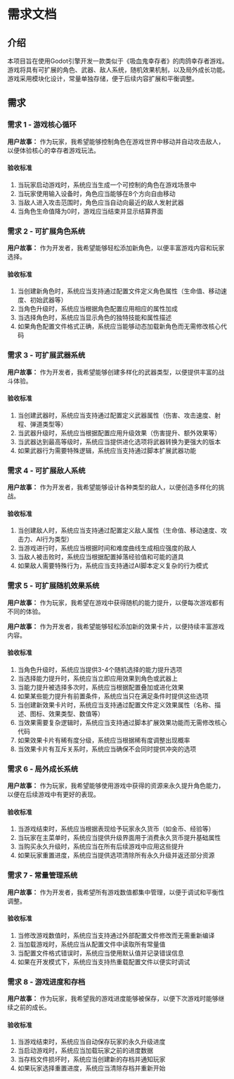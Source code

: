 # 需求文档

## 介绍

本项目旨在使用Godot引擎开发一款类似于《吸血鬼幸存者》的肉鸽幸存者游戏。游戏将具有可扩展的角色、武器、敌人系统，随机效果机制，以及局外成长功能。游戏采用模块化设计，常量单独存储，便于后续内容扩展和平衡调整。

## 需求

### 需求 1 - 游戏核心循环

**用户故事：** 作为玩家，我希望能够控制角色在游戏世界中移动并自动攻击敌人，以便体验核心的幸存者游戏玩法。

#### 验收标准

1. 当玩家启动游戏时，系统应当生成一个可控制的角色在游戏场景中
2. 当玩家使用输入设备时，角色应当能够在8个方向自由移动
3. 当敌人进入攻击范围时，角色应当自动向最近的敌人发射武器
4. 当角色生命值降为0时，游戏应当结束并显示结算界面

### 需求 2 - 可扩展角色系统

**用户故事：** 作为开发者，我希望能够轻松添加新角色，以便丰富游戏内容和玩家选择。

#### 验收标准

1. 当创建新角色时，系统应当支持通过配置文件定义角色属性（生命值、移动速度、初始武器等）
2. 当角色升级时，系统应当根据角色配置应用相应的属性加成
3. 当选择角色时，系统应当显示角色的独特技能和属性描述
4. 如果角色配置文件格式正确，系统应当能够动态加载新角色而无需修改核心代码

### 需求 3 - 可扩展武器系统

**用户故事：** 作为开发者，我希望能够创建多样化的武器类型，以便提供丰富的战斗体验。

#### 验收标准

1. 当创建武器时，系统应当支持通过配置定义武器属性（伤害、攻击速度、射程、弹道类型等）
2. 当武器升级时，系统应当根据配置应用升级效果（伤害提升、额外效果等）
3. 当武器达到最高等级时，系统应当提供进化选项将武器转换为更强大的版本
4. 如果武器行为需要特殊逻辑，系统应当支持通过脚本扩展武器功能

### 需求 4 - 可扩展敌人系统

**用户故事：** 作为开发者，我希望能够设计各种类型的敌人，以便创造多样化的挑战。

#### 验收标准

1. 当创建敌人时，系统应当支持通过配置定义敌人属性（生命值、移动速度、攻击力、AI行为类型）
2. 当游戏进行时，系统应当根据时间和难度曲线生成相应强度的敌人
3. 当敌人被击败时，系统应当根据配置掉落经验值和可能的道具
4. 如果敌人需要特殊行为，系统应当支持通过AI脚本定义复杂的行为模式

### 需求 5 - 可扩展随机效果系统

**用户故事：** 作为玩家，我希望在游戏中获得随机的能力提升，以便每次游戏都有不同的体验。

**用户故事：** 作为开发者，我希望能够轻松添加新的效果卡片，以便持续丰富游戏内容。

#### 验收标准

1. 当角色升级时，系统应当提供3-4个随机选择的能力提升选项
2. 当选择能力提升时，系统应当立即应用效果到角色或武器上
3. 当能力提升被选择多次时，系统应当根据配置叠加或进化效果
4. 如果某些能力提升有前置条件，系统应当只在满足条件时提供这些选项
5. 当创建新效果卡片时，系统应当支持通过配置文件定义效果属性（名称、描述、图标、效果类型、数值等）
6. 当效果需要复杂逻辑时，系统应当支持通过脚本扩展效果功能而无需修改核心代码
7. 如果效果卡片有稀有度分级，系统应当根据稀有度调整出现概率
8. 当效果卡片有互斥关系时，系统应当确保不会同时提供冲突的选项

### 需求 6 - 局外成长系统

**用户故事：** 作为玩家，我希望能够使用游戏中获得的资源来永久提升角色能力，以便在后续游戏中有更好的表现。

#### 验收标准

1. 当游戏结束时，系统应当根据表现给予玩家永久货币（如金币、经验等）
2. 当玩家在主菜单时，系统应当提供升级界面用于消费永久货币提升基础属性
3. 当购买永久升级时，系统应当在所有后续游戏中应用这些提升
4. 如果玩家重置进度，系统应当提供选项清除所有永久升级并返还部分资源

### 需求 7 - 常量管理系统

**用户故事：** 作为开发者，我希望所有游戏数值都集中管理，以便于调试和平衡性调整。

#### 验收标准

1. 当修改游戏数值时，系统应当支持通过外部配置文件修改而无需重新编译
2. 当加载游戏时，系统应当从配置文件中读取所有常量值
3. 当配置文件格式错误时，系统应当使用默认值并记录错误信息
4. 如果在开发模式下，系统应当支持热重载配置文件以便实时调试

### 需求 8 - 游戏进度和存档

**用户故事：** 作为玩家，我希望我的游戏进度能够被保存，以便下次游戏时能够继续之前的成长。

#### 验收标准

1. 当游戏结束时，系统应当自动保存玩家的永久升级进度
2. 当启动游戏时，系统应当加载玩家之前的进度数据
3. 当存档文件损坏时，系统应当创建新的存档并通知玩家
4. 如果玩家选择重置进度，系统应当清除存档并重新开始